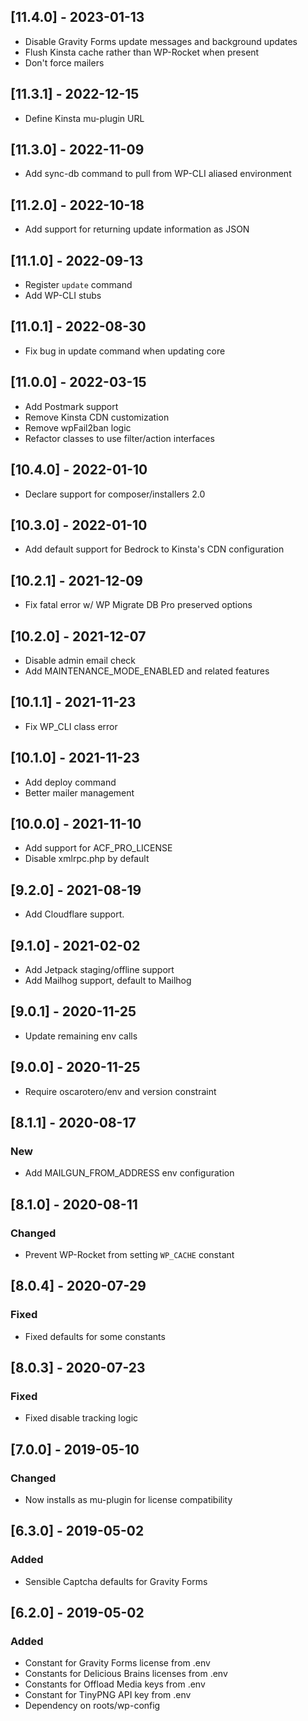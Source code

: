 ## [11.4.0] - 2023-01-13
- Disable Gravity Forms update messages and background updates
- Flush Kinsta cache rather than WP-Rocket when present
- Don't force mailers

## [11.3.1] - 2022-12-15
- Define Kinsta mu-plugin URL

## [11.3.0] - 2022-11-09
- Add sync-db command to pull from WP-CLI aliased environment

## [11.2.0] - 2022-10-18
- Add support for returning update information as JSON

## [11.1.0] - 2022-09-13
- Register `update` command
- Add WP-CLI stubs

## [11.0.1] - 2022-08-30
- Fix bug in update command when updating core

## [11.0.0] - 2022-03-15
- Add Postmark support
- Remove Kinsta CDN customization
- Remove wpFail2ban logic
- Refactor classes to use filter/action interfaces

## [10.4.0] - 2022-01-10
- Declare support for composer/installers 2.0

## [10.3.0] - 2022-01-10
- Add default support for Bedrock to Kinsta's CDN configuration

## [10.2.1] - 2021-12-09
- Fix fatal error w/ WP Migrate DB Pro preserved options

## [10.2.0] - 2021-12-07
- Disable admin email check
- Add MAINTENANCE_MODE_ENABLED and related features

## [10.1.1] - 2021-11-23
- Fix WP_CLI class error

## [10.1.0] - 2021-11-23
- Add deploy command
- Better mailer management

## [10.0.0] - 2021-11-10
- Add support for ACF_PRO_LICENSE
- Disable xmlrpc.php by default

## [9.2.0] - 2021-08-19
- Add Cloudflare support.

## [9.1.0] - 2021-02-02
- Add Jetpack staging/offline support
- Add Mailhog support, default to Mailhog

## [9.0.1] - 2020-11-25
- Update remaining env calls

## [9.0.0] - 2020-11-25
- Require oscarotero/env and version constraint

## [8.1.1] - 2020-08-17
### New
- Add MAILGUN_FROM_ADDRESS env configuration

## [8.1.0] - 2020-08-11
### Changed
- Prevent WP-Rocket from setting `WP_CACHE` constant

## [8.0.4] - 2020-07-29
### Fixed
- Fixed defaults for some constants

## [8.0.3] - 2020-07-23
### Fixed
- Fixed disable tracking logic

## [7.0.0] - 2019-05-10
### Changed
- Now installs as mu-plugin for license compatibility

## [6.3.0] - 2019-05-02
### Added
- Sensible Captcha defaults for Gravity Forms

## [6.2.0] - 2019-05-02
### Added
- Constant for Gravity Forms license from .env
- Constants for Delicious Brains licenses from .env
- Constants for Offload Media keys from .env
- Constant for TinyPNG API key from .env
- Dependency on roots/wp-config